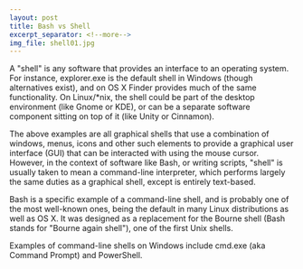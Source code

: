 ```yaml
---
layout: post
title: Bash vs Shell
excerpt_separator: <!--more-->
img_file: shell01.jpg
---
```

A "shell" is any software that provides an interface to an operating system. For instance, explorer.exe is the default shell in Windows (though alternatives exist), and on OS X Finder provides much of the same functionality. On Linux/*nix, the shell could be part of the desktop environment (like Gnome or KDE), or can be a separate software component sitting on top of it (like Unity or Cinnamon).

<!--more-->

The above examples are all graphical shells that use a combination of windows, menus, icons and other such elements to provide a graphical user interface (GUI) that can be interacted with using the mouse cursor. However, in the context of software like Bash, or writing scripts, "shell" is usually taken to mean a command-line interpreter, which performs largely the same duties as a graphical shell, except is entirely text-based.

Bash is a specific example of a command-line shell, and is probably one of the most well-known ones, being the default in many Linux distributions as well as OS X. It was designed as a replacement for the Bourne shell (Bash stands for "Bourne again shell"), one of the first Unix shells.

Examples of command-line shells on Windows include cmd.exe (aka Command Prompt) and PowerShell.
